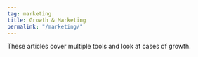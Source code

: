 ```yaml
---
tag: marketing
title: Growth & Marketing
permalink: "/marketing/"
---
```


These articles cover multiple tools and look at cases of growth.